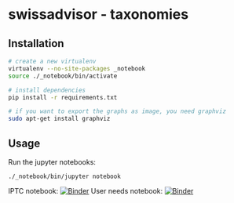 # swissadvisor - taxonomies

## Installation

```bash
# create a new virtualenv
virtualenv --no-site-packages _notebook
source ./_notebook/bin/activate

# install dependencies
pip install -r requirements.txt

# if you want to export the graphs as image, you need graphviz
sudo apt-get install graphviz
```


## Usage

Run the jupyter notebooks:

```
./_notebook/bin/jupyter notebook
```


IPTC notebook: [![Binder](https://mybinder.org/badge_logo.svg)](https://mybinder.org/v2/gh/metaodi/wikidata-taxonomies/master?filepath=IPTC%20Taxonomy.ipynb)
User needs notebook: [![Binder](https://mybinder.org/badge_logo.svg)](https://mybinder.org/v2/gh/metaodi/wikidata-taxonomies/master?filepath=User%20Needs.ipynb)

